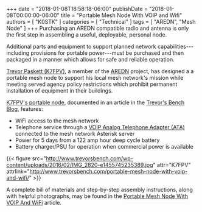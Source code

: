 +++
date = "2018-01-08T18:58:18-06:00"
publishDate = "2018-01-08T00:00:00-06:00"
title = "Portable Mesh Node With VOIP and Wifi"
authors = [ "K0STK" ]
categories = [ "Technical" ]
tags = [ "AREDN", "Mesh Node" ]
+++
Purchasing an AREDN compatible radio and antenna is only the first step in
assembling a useful, deployable, personal node.

Additional parts and equipment to support planned network
capabilities---including provisions for portable power---must be
purchased and then packaged in a manner which allows for safe and
reliable operation.

[Trevor Paskett \(K7FPV\)](https://www.aredn.org/bio/K7FPV), a member of
the [AREDN](https://www.aredn.org/) project, has designed a a portable
mesh node to support his local mesh network's mission while meeting
served agency policy restrictions which prohibit permanent installation
of equipment in their buildings.
<!--more-->

[K7FPV's portable node](http://www.trevorsbench.com/portable-mesh-node-with-voip-and-wifi/),
 documented in an article in the
[Trevor's Bench Blog](https://www.aredn.org/bio/K7FPV), features:

* WiFi access to the mesh network
* Telephone service through a [VOIP Analog Telephone Adapter \(ATA\)](https://en.wikipedia.org/wiki/Analog_telephone_adapter) connected to the mesh network Asterisk server 
* Power for 5 days from a 122 amp hour deep cycle battery
* Battery charger/PSU for operation when commercial power is available

{{< figure src="http://www.trevorsbench.com/wp-content/uploads/2016/02/IMG_2820-e1455745235389.jpg" attr="K7FPV" attrlink="http://www.trevorsbench.com/portable-mesh-node-with-voip-and-wifi/" >}}

A complete bill of materials and step-by-step assembly instructions, along with helpful photographs, may be found in the [Portable Mesh Node With VOIP And WiFi](http://www.trevorsbench.com/portable-mesh-node-with-voip-and-wifi/) article.
